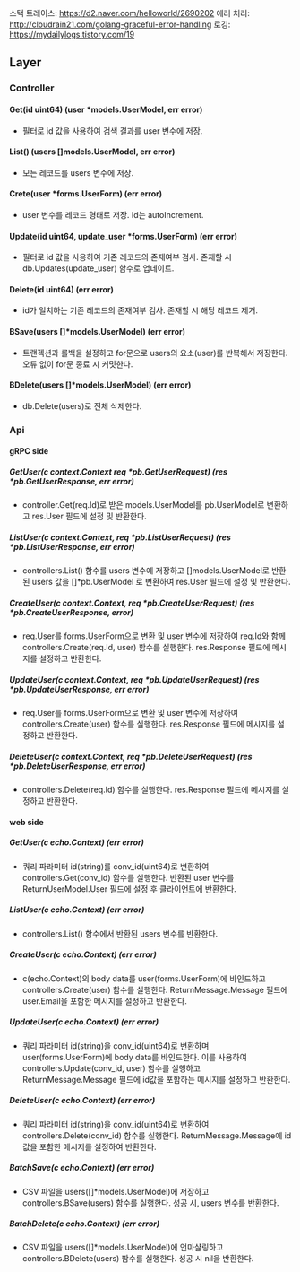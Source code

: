 스택 트레이스: https://d2.naver.com/helloworld/2690202
에러 처리: http://cloudrain21.com/golang-graceful-error-handling
로깅: https://mydailylogs.tistory.com/19
## Layer
### Controller
#### Get(id uint64) (user *models.UserModel, err error)
- 필터로 id 값을 사용하여 검색 결과를 user 변수에 저장.
#### List() (users []models.UserModel, err error)
- 모든 레코드를 users 변수에 저장.
#### Crete(user *forms.UserForm) (err error)
- user 변수를 레코드 형태로 저장. Id는 autoIncrement.
#### Update(id uint64, update_user *forms.UserForm) (err error)
- 필터로 id 값을 사용하여 기존 레코드의 존재여부 검사. 존재할 시 db.Updates(update_user) 함수로 업데이트.
#### Delete(id uint64) (err error)
- id가 일치하는 기존 레코드의 존재여부 검사. 존재할 시 해당 레코드 제거.
#### BSave(users []*models.UserModel) (err error)
- 트랜젝션과 롤백을 설정하고 for문으로 users의 요소(user)를 반복해서 저장한다. 오류 없이 for문 종료 시 커밋한다.
#### BDelete(users []*models.UserModel) (err error)
- db.Delete(users)로 전체 삭제한다.
### Api
#### gRPC side
##### GetUser(c context.Context req \*pb.GetUserRequest) (res \*pb.GetUserResponse, err error)
- controller.Get(req.Id)로 받은 models.UserModel를 pb.UserModel로 변환하고 res.User 필드에 설정 및 반환한다.
##### ListUser(c context.Context, req \*pb.ListUserRequest) (res \*pb.ListUserResponse, err error)
- controllers.List() 함수를 users 변수에 저장하고 []models.UserModel로 반환된 users 값을 []*pb.UserModel 로 변환하여 res.User 필드에 설정 및 반환한다.
##### CreateUser(c context.Context, req \*pb.CreateUserRequest) (res \*pb.CreateUserResponse, error)
- req.User를 forms.UserForm으로 변환 및 user 변수에 저장하여 req.Id와 함께 controllers.Create(req.Id, user) 함수를 실행한다. res.Response 필드에 메시지를 설정하고 반환한다.
##### UpdateUser(c context.Context, req \*pb.UpdateUserRequest) (res \*pb.UpdateUserResponse, err error)
- req.User를 forms.UserForm으로 변환 및 user 변수에 저장하여 controllers.Create(user) 함수를 실행한다. res.Response 필드에 메시지를 설정하고 반환한다.
##### DeleteUser(c context.Context, req \*pb.DeleteUserRequest) (res \*pb.DeleteUserResponse, err error)
- controllers.Delete(req.Id) 함수를 실행한다. res.Response 필드에 메시지를 설정하고 반환한다.
#### web side
##### GetUser(c echo.Context) (err error)
- 쿼리 파라미터 id(string)를 conv_id(uint64)로 변환하여 controllers.Get(conv_id) 함수를 실행한다. 반환된 user 변수를 ReturnUserModel.User 필드에 설정 후 클라이언트에 반환한다.
##### ListUser(c echo.Context) (err error)
- controllers.List() 함수에서 반환된 users 변수를 반환한다.
##### CreateUser(c echo.Context) (err error)
- c(echo.Context)의 body data를 user(forms.UserForm)에 바인드하고 controllers.Create(user) 함수를 실행한다. ReturnMessage.Message 필드에 user.Email을 포함한 메시지를 설정하고 반환한다.
##### UpdateUser(c echo.Context) (err error)
- 쿼리 파라미터 id(string)을 conv_id(uint64)로 변환하며 user(forms.UserForm)에 body data를 바인드한다. 이를 사용하여 controllers.Update(conv_id, user) 함수를 실행하고 ReturnMessage.Message 필드에 id값을 포함하는 메시지를 설정하고 반환한다.
##### DeleteUser(c echo.Context) (err error)
- 쿼리 파라미터 id(string)을 conv_id(uint64)로 변환하여 controllers.Delete(conv_id) 함수를 실행한다. ReturnMessage.Message에 id 값을 포함한 메시지를 설정하여 반환한다.
##### BatchSave(c echo.Context) (err error)
- CSV 파일을 users([]*models.UserModel)에 저장하고 controllers.BSave(users) 함수를 실행한다. 성공 시, users 변수를 반환한다.
##### BatchDelete(c echo.Context) (err error)
- CSV 파일을 users([]*models.UserModel)에 언마샬링하고 controllers.BDelete(users) 함수를 실행한다. 성공 시 nil을 반환한다.